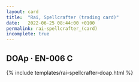 ```yaml
---
layout: card
title:  "Rai, Spellcrafter (trading card)"
date:   2022-06-25 08:44:00 +0100
permalink: rai-spellcrafter_(card)
incomplete: true
---
```


## DOAp &middot; EN-006 C

{% include templates/rai-spellcrafter-doap.html %}